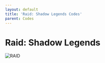 ```yaml
---
layout: default
title: 'Raid: Shadow Legends Codes'
parent: Codes
---
```


# Raid: Shadow Legends

![RAID](https://cdn.discordapp.com/emojis/1265002064136900669.png)

